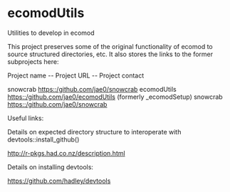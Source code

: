 # ecomodUtils
Utilities to develop in ecomod

This project preserves some of the original functionality of ecomod to source structured directories, etc. It also stores the links to the former subprojects here:

Project name -- Project URL -- Project contact

snowcrab <https::/github.com/jae0/snowcrab> 
ecomodUtils <https::/github.com/jae0/ecomodUtils> (formerly _ecomodSetup)
snowcrab <https::/github.com/jae0/snowcrab>




Useful links:

Details on expected directory structure to interoperate with devtools::install_github() 

  http://r-pkgs.had.co.nz/description.html 

Details on installing devtools:

  https://github.com/hadley/devtools




